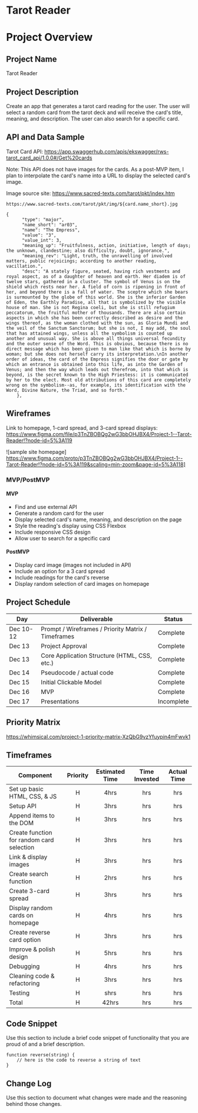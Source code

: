 # Tarot Reader

# Project Overview

## Project Name

Tarot Reader 

## Project Description

Create an app that generates a tarot card reading for the user. The user will select a random card from the tarot deck and will receive the card's title, meaning, and description. The user can also search for a specific card. 


## API and Data Sample

Tarot Card API: https://app.swaggerhub.com/apis/ekswagger/rws-tarot_card_api/1.0.0#/Get%20cards

Note: This API does not have images for the cards. As a post-MVP item, I plan to interpolate the card's name into a URL to display the selected card's image. 

Image source site: https://www.sacred-texts.com/tarot/pkt/index.htm

`https://www.sacred-texts.com/tarot/pkt/img/${card.name_short}.jpg`



```
{
      "type": "major",
      "name_short": "ar03",
      "name": "The Empress",
      "value": "3",
      "value_int": 3,
      "meaning_up": "Fruitfulness, action, initiative, length of days; the unknown, clandestine; also difficulty, doubt, ignorance.",
      "meaning_rev": "Light, truth, the unravelling of involved matters, public rejoicings; according to another reading, vacillation.",
      "desc": "A stately figure, seated, having rich vestments and royal aspect, as of a daughter of heaven and earth. Her diadem is of twelve stars, gathered in a cluster. The symbol of Venus is on the shield which rests near her. A field of corn is ripening in front of her, and beyond there is a fall of water. The sceptre which she bears is surmounted by the globe of this world. She is the inferior Garden of Eden, the Earthly Paradise, all that is symbolized by the visible house of man. She is not Regina coeli, but she is still refugium peccatorum, the fruitful mother of thousands. There are also certain aspects in which she has been correctly described as desire and the wings thereof, as the woman clothed with the sun, as Gloria Mundi and the veil of the Sanctum Sanctorum; but she is not, I may add, the soul that has attained wings, unless all the symbolism is counted up another and unusual way. She is above all things universal fecundity and the outer sense of the Word. This is obvious, because there is no direct message which has been given to man like that which is borne by woman; but she does not herself carry its interpretation.\nIn another order of ideas, the card of the Empress signifies the door or gate by which an entrance is obtained into this life, as into the Garden of Venus; and then the way which leads out therefrom, into that which is beyond, is the secret known to the High Priestess: it is communicated by her to the elect. Most old attributions of this card are completely wrong on the symbolism--as, for example, its identification with the Word, Divine Nature, the Triad, and so forth."
    },
```
## Wireframes

Link to homepage, 1-card spread, and 3-card spread displays: 
https://www.figma.com/file/p3TnZBOBQg2wG3bbOHJBX4/Project-1--Tarot-Reader!?node-id=5%3A119

![sample site homepage] https://www.figma.com/proto/p3TnZBOBQg2wG3bbOHJBX4/Project-1--Tarot-Reader!?node-id=5%3A119&scaling=min-zoom&page-id=5%3A118]

### MVP/PostMVP

#### MVP 

- Find and use external API
- Generate a random card for the user
- Display selected card's name, meaning, and description on the page
- Style the reading's display using CSS Flexbox
- Include responsive CSS design 
- Allow user to search for a specific card

#### PostMVP  
- Display card image (images not included in API)
- Include an option for a 3 card spread
- Include readings for the card's reverse
- Display random selection of card images on homepage


## Project Schedule
  
|  Day | Deliverable | Status
|---|---| ---|
|Dec 10-12| Prompt / Wireframes / Priority Matrix / Timeframes | Complete
|Dec 13| Project Approval | Complete
|Dec 13| Core Application Structure (HTML, CSS, etc.) | Complete
|Dec 14| Pseudocode / actual code | Complete
|Dec 15| Initial Clickable Model  | Complete
|Dec 16| MVP | Complete
|Dec 17| Presentations | Incomplete



## Priority Matrix
https://whimsical.com/project-1-priority-matrix-XzQbG9vzYfuypin4mFwvk1


## Timeframes
| Component | Priority | Estimated Time | Time Invested | Actual Time |
| --- | :---: |  :---: | :---: | :---: |
| Set up basic HTML, CSS, & JS | H | 4hrs|  hrs |  hrs |
| Setup API | H | 3hrs| hrs | hrs |
| Append items to the DOM | H | 3hrs| hrs | hrs |
| Create function for random card selection| H | 3hrs| hrs | hrs |
| Link & display images | H | 3hrs| hrs | hrs |
| Create search function | H | 2hrs| hrs | hrs |
| Create 3-card spread | H | 3hrs| hrs | hrs |
| Display random cards on homepage | H | 4hrs| hrs | hrs |
| Create reverse card option | H | 3hrs| hrs | hrs |
| Improve & polish design | H | 5hrs| hrs | hrs |
| Debugging | H | 4hrs| hrs | hrs |
| Cleaning code & refactoring| H | 3hrs| hrs | hrs |
| Testing | H | shrs| hrs | hrs |
| Total | H | 42hrs| hrs | hrs |

## Code Snippet

Use this section to include a brief code snippet of functionality that you are proud of and a brief description.  

```
function reverse(string) {
	// here is the code to reverse a string of text
}
```

## Change Log
 Use this section to document what changes were made and the reasoning behind those changes.  
